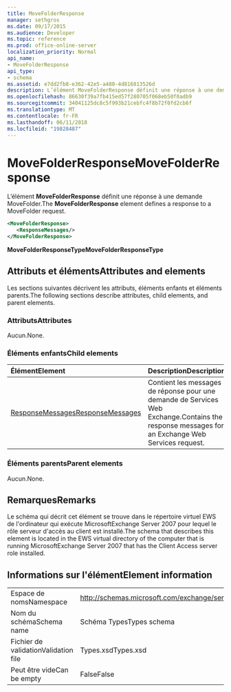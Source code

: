 ```yaml
---
title: MoveFolderResponse
manager: sethgros
ms.date: 09/17/2015
ms.audience: Developer
ms.topic: reference
ms.prod: office-online-server
localization_priority: Normal
api_name:
- MoveFolderResponse
api_type:
- schema
ms.assetid: e7dd2fb8-e362-42e5-a480-4d816813526d
description: L’élément MoveFolderResponse définit une réponse à une demande MoveFolder.
ms.openlocfilehash: 86630f39a7fb415ed57f280705f068eb50f0adb9
ms.sourcegitcommit: 34041125dc8c5f993b21cebfc4f8b72f0fd2cb6f
ms.translationtype: MT
ms.contentlocale: fr-FR
ms.lasthandoff: 06/11/2018
ms.locfileid: "19828487"
---
```

# <a name="movefolderresponse"></a><span data-ttu-id="7305c-103">MoveFolderResponse</span><span class="sxs-lookup"><span data-stu-id="7305c-103">MoveFolderResponse</span></span>

<span data-ttu-id="7305c-104">L’élément **MoveFolderResponse** définit une réponse à une demande MoveFolder.</span><span class="sxs-lookup"><span data-stu-id="7305c-104">The **MoveFolderResponse** element defines a response to a MoveFolder request.</span></span> 
  
```xml
<MoveFolderResponse>
   <ResponseMessages/>
</MoveFolderResponse>
```

 <span data-ttu-id="7305c-105">**MoveFolderResponseType**</span><span class="sxs-lookup"><span data-stu-id="7305c-105">**MoveFolderResponseType**</span></span>
## <a name="attributes-and-elements"></a><span data-ttu-id="7305c-106">Attributs et éléments</span><span class="sxs-lookup"><span data-stu-id="7305c-106">Attributes and elements</span></span>

<span data-ttu-id="7305c-107">Les sections suivantes décrivent les attributs, éléments enfants et éléments parents.</span><span class="sxs-lookup"><span data-stu-id="7305c-107">The following sections describe attributes, child elements, and parent elements.</span></span>
  
### <a name="attributes"></a><span data-ttu-id="7305c-108">Attributs</span><span class="sxs-lookup"><span data-stu-id="7305c-108">Attributes</span></span>

<span data-ttu-id="7305c-109">Aucun.</span><span class="sxs-lookup"><span data-stu-id="7305c-109">None.</span></span>
  
### <a name="child-elements"></a><span data-ttu-id="7305c-110">Éléments enfants</span><span class="sxs-lookup"><span data-stu-id="7305c-110">Child elements</span></span>

|<span data-ttu-id="7305c-111">**Élément**</span><span class="sxs-lookup"><span data-stu-id="7305c-111">**Element**</span></span>|<span data-ttu-id="7305c-112">**Description**</span><span class="sxs-lookup"><span data-stu-id="7305c-112">**Description**</span></span>|
|:-----|:-----|
|[<span data-ttu-id="7305c-113">ResponseMessages</span><span class="sxs-lookup"><span data-stu-id="7305c-113">ResponseMessages</span></span>](responsemessages.md) <br/> |<span data-ttu-id="7305c-114">Contient les messages de réponse pour une demande de Services Web Exchange.</span><span class="sxs-lookup"><span data-stu-id="7305c-114">Contains the response messages for an Exchange Web Services request.</span></span>  <br/> |
   
### <a name="parent-elements"></a><span data-ttu-id="7305c-115">Éléments parents</span><span class="sxs-lookup"><span data-stu-id="7305c-115">Parent elements</span></span>

<span data-ttu-id="7305c-116">Aucun.</span><span class="sxs-lookup"><span data-stu-id="7305c-116">None.</span></span>
  
## <a name="remarks"></a><span data-ttu-id="7305c-117">Remarques</span><span class="sxs-lookup"><span data-stu-id="7305c-117">Remarks</span></span>

<span data-ttu-id="7305c-118">Le schéma qui décrit cet élément se trouve dans le répertoire virtuel EWS de l'ordinateur qui exécute MicrosoftExchange Server 2007 pour lequel le rôle serveur d'accès au client est installé.</span><span class="sxs-lookup"><span data-stu-id="7305c-118">The schema that describes this element is located in the EWS virtual directory of the computer that is running MicrosoftExchange Server 2007 that has the Client Access server role installed.</span></span>
  
## <a name="element-information"></a><span data-ttu-id="7305c-119">Informations sur l'élément</span><span class="sxs-lookup"><span data-stu-id="7305c-119">Element information</span></span>

|||
|:-----|:-----|
|<span data-ttu-id="7305c-120">Espace de noms</span><span class="sxs-lookup"><span data-stu-id="7305c-120">Namespace</span></span>  <br/> |http://schemas.microsoft.com/exchange/services/2006/types  <br/> |
|<span data-ttu-id="7305c-121">Nom du schéma</span><span class="sxs-lookup"><span data-stu-id="7305c-121">Schema name</span></span>  <br/> |<span data-ttu-id="7305c-122">Schéma Types</span><span class="sxs-lookup"><span data-stu-id="7305c-122">Types schema</span></span>  <br/> |
|<span data-ttu-id="7305c-123">Fichier de validation</span><span class="sxs-lookup"><span data-stu-id="7305c-123">Validation file</span></span>  <br/> |<span data-ttu-id="7305c-124">Types.xsd</span><span class="sxs-lookup"><span data-stu-id="7305c-124">Types.xsd</span></span>  <br/> |
|<span data-ttu-id="7305c-125">Peut être vide</span><span class="sxs-lookup"><span data-stu-id="7305c-125">Can be empty</span></span>  <br/> |<span data-ttu-id="7305c-126">False</span><span class="sxs-lookup"><span data-stu-id="7305c-126">False</span></span>  <br/> |
   

